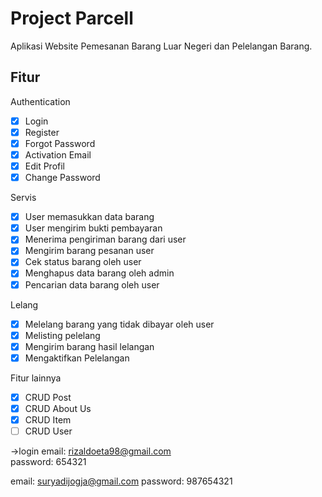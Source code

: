 # Project Parcell
Aplikasi Website Pemesanan Barang Luar Negeri dan Pelelangan Barang.

## Fitur

Authentication

- [x] Login
- [x] Register
- [x] Forgot Password
- [x] Activation Email
- [x] Edit Profil
- [x] Change Password

Servis

- [x] User memasukkan data barang
- [x] User mengirim bukti pembayaran
- [x] Menerima pengiriman barang dari user
- [x] Mengirim barang pesanan user
- [x] Cek status barang oleh user
- [x] Menghapus data barang oleh admin
- [x] Pencarian data barang oleh user

Lelang

- [x] Melelang barang yang tidak dibayar oleh user
- [x] Melisting pelelang
- [x] Mengirim barang hasil lelangan
- [x] Mengaktifkan Pelelangan

Fitur lainnya

- [x] CRUD Post
- [x] CRUD About Us
- [x] CRUD Item
- [ ] CRUD User

->login
email: rizaldoeta98@gmail.com	
password: 654321

email: suryadijogja@gmail.com
password: 987654321
